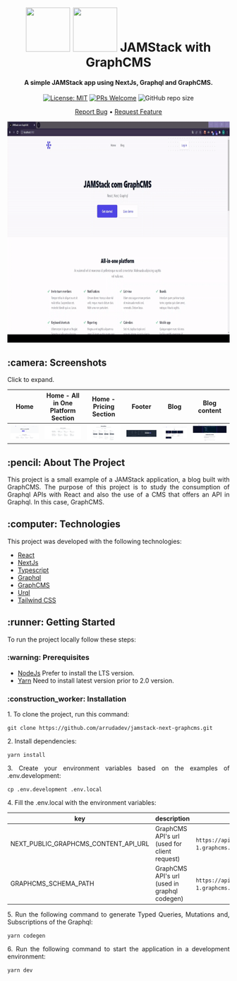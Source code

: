 <h1 align="center">
  <div style="display: inline-block;">
    <img src="https://cdn.jsdelivr.net/gh/devicons/devicon/icons/jamstack/jamstack-original.svg" height="100" width="100" />
    <img src="https://cdn.jsdelivr.net/gh/devicons/devicon/icons/graphql/graphql-plain.svg" height="100" width="100" />
  </div>
  JAMStack with GraphCMS
  <br>
</h1>

<h4 align="center">A simple JAMStack app using NextJs, Graphql and GraphCMS.</h4>

<div align="center">

  [![License: MIT](https://img.shields.io/badge/License-MIT-brightgreen.svg)](https://opensource.org/licenses/MIT)
  [![PRs Welcome](https://img.shields.io/badge/PRs-welcome-brightgreen.svg?style=flat)](http://makeapullrequest.com)
  ![GitHub repo size](https://img.shields.io:/github/repo-size/arrudadev/jamstack-next-graphcms)

</div>

<p align="center">
  <a href="https://github.com/arrudadev/react-storybook-example/issues">Report Bug</a> •
  <a href="https://github.com/arrudadev/react-storybook-example/issues">Request Feature</a>
</p>

<img src="https://raw.githubusercontent.com/arrudadev/jamstack-next-graphcms/main/.github/assets/cover.gif" height="500" width="100%" alt="cover" />

<h2 id="screenshots"> :camera: Screenshots</h2>

Click to expand.<br>

| Home | Home - All in One Platform Section | Home - Pricing Section | Footer | Blog | Blog content |
| ------- | --- | --- | --- | --- | --- |
| <img src="https://raw.githubusercontent.com/arrudadev/jamstack-next-graphcms/main/.github/assets/home/home.png" width="100%" alt="Home" /> | <img src="https://raw.githubusercontent.com/arrudadev/jamstack-next-graphcms/main/.github/assets/home/home-all-in-one-platform-section.png" width="100%" alt="Home - All in one Platform Section" /> | <img src="https://raw.githubusercontent.com/arrudadev/jamstack-next-graphcms/main/.github/assets/home/home-pricing-section.png" width="100%" alt="Home - Pricing Section" /> | <img src="https://raw.githubusercontent.com/arrudadev/jamstack-next-graphcms/main/.github/assets/home/footer.png" width="100%" alt="Footer" /> | <img src="https://raw.githubusercontent.com/arrudadev/jamstack-next-graphcms/main/.github/assets/blog/blog.png" width="100%" alt="Blog" /> | <img src="https://raw.githubusercontent.com/arrudadev/jamstack-next-graphcms/main/.github/assets/blog/blog-content.png" width="100%" alt="Blog Content" /> |

<h2 id="about-the-project"> :pencil: About The Project</h2>

<p align="justify">
  This project is a small example of a JAMStack application, a blog built with GraphCMS. The purpose of this project is to study the consumption of Graphql APIs with React and also the use of a CMS that offers an API in Graphql. In this case, GraphCMS.
</p>

<h2 id="technologies"> :computer: Technologies</h2>

This project was developed with the following technologies:

- [React](https://reactjs.org)
- [NextJs](https://nextjs.org/)
- [Typescript](https://www.typescriptlang.org/)
- [Graphql](https://graphql.org/)
- [GraphCMS](https://graphcms.com/)
- [Urql](https://formidable.com/open-source/urql/)
- [Tailwind CSS](https://tailwindcss.com/)

<h2 id="getting-started"> :runner: Getting Started</h2>

<p align="justify">
  To run the project locally follow these steps:
</p>

<h3 id="prerequisites"> :warning: Prerequisites</h3>

- [NodeJs](https://nodejs.org/en/) Prefer to install the LTS version.
- [Yarn](https://yarnpkg.com/) Need to install latest version prior to 2.0 version.

<h3 id="installation"> :construction_worker: Installation</h3>

<p align="justify">
  1. To clone the project, run this command:
</p>

```
git clone https://github.com/arrudadev/jamstack-next-graphcms.git
```
<p align="justify">
  2. Install dependencies:
</p>

```
yarn install
```

<p align="justify">
  3. Create your environment variables based on the examples of .env.development:
</p>

```
cp .env.development .env.local
```

<p align="justify">
  4. Fill the .env.local with the environment variables:
</p>

key|description|example
---|---|---
NEXT_PUBLIC_GRAPHCMS_CONTENT_API_URL|GraphCMS API's url (used for client request)|`https://api-sa-east-1.graphcms.com/v2/anykey/master`
GRAPHCMS_SCHEMA_PATH|GraphCMS API's url (used in graphql codegen)|`https://api-sa-east-1.graphcms.com/v2/anykey/master`

<p align="justify">
  5. Run the following command to generate Typed Queries, Mutations and, Subscriptions of the Graphql:
</p>

```
yarn codegen
```

<p align="justify">
  6. Run the following command to start the application in a development environment:
</p>

```
yarn dev
```
